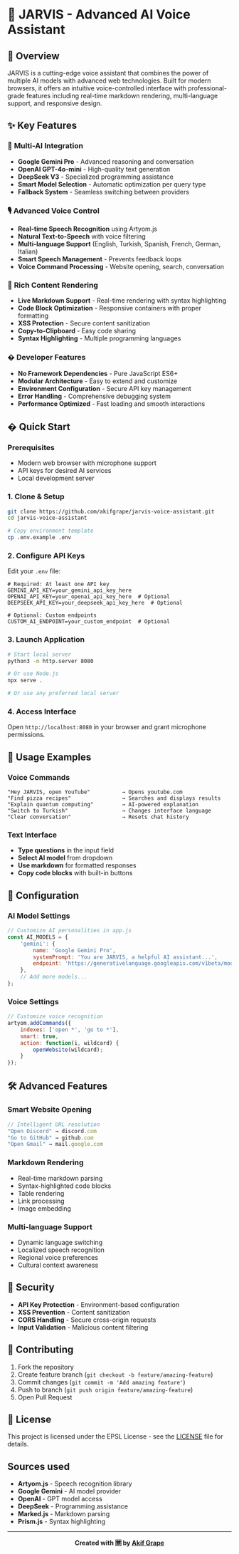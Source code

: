 # 🎤 JARVIS - Advanced AI Voice Assistant

## 🌟 Overview

JARVIS is a cutting-edge voice assistant that combines the power of multiple AI models with advanced web technologies. Built for modern browsers, it offers an intuitive voice-controlled interface with professional-grade features including real-time markdown rendering, multi-language support, and responsive design.
 
## ✨ Key Features

### 🤖 **Multi-AI Integration**
- **Google Gemini Pro** - Advanced reasoning and conversation
- **OpenAI GPT-4o-mini** - High-quality text generation
- **DeepSeek V3** - Specialized programming assistance
- **Smart Model Selection** - Automatic optimization per query type
- **Fallback System** - Seamless switching between providers

### 🎙️ **Advanced Voice Control**
- **Real-time Speech Recognition** using Artyom.js
- **Natural Text-to-Speech** with voice filtering
- **Multi-language Support** (English, Turkish, Spanish, French, German, Italian)
- **Smart Speech Management** - Prevents feedback loops
- **Voice Command Processing** - Website opening, search, conversation

### 📝 **Rich Content Rendering**
- **Live Markdown Support** - Real-time rendering with syntax highlighting
- **Code Block Optimization** - Responsive containers with proper formatting
- **XSS Protection** - Secure content sanitization
- **Copy-to-Clipboard** - Easy code sharing
- **Syntax Highlighting** - Multiple programming languages

### � **Developer Features**
- **No Framework Dependencies** - Pure JavaScript ES6+
- **Modular Architecture** - Easy to extend and customize
- **Environment Configuration** - Secure API key management
- **Error Handling** - Comprehensive debugging system
- **Performance Optimized** - Fast loading and smooth interactions

## � Quick Start

### Prerequisites
- Modern web browser with microphone support
- API keys for desired AI services
- Local development server

### 1. Clone & Setup
```bash
git clone https://github.com/akifgrape/jarvis-voice-assistant.git
cd jarvis-voice-assistant

# Copy environment template
cp .env.example .env
```

### 2. Configure API Keys
Edit your `.env` file:
```env
# Required: At least one API key
GEMINI_API_KEY=your_gemini_api_key_here
OPENAI_API_KEY=your_openai_api_key_here  # Optional
DEEPSEEK_API_KEY=your_deepseek_api_key_here  # Optional

# Optional: Custom endpoints
CUSTOM_AI_ENDPOINT=your_custom_endpoint  # Optional
```

### 3. Launch Application
```bash
# Start local server
python3 -m http.server 8080

# Or use Node.js
npx serve .

# Or use any preferred local server
```

### 4. Access Interface
Open `http://localhost:8080` in your browser and grant microphone permissions.

## 🎯 Usage Examples

### Voice Commands
```
"Hey JARVIS, open YouTube"          → Opens youtube.com
"Find pizza recipes"                → Searches and displays results
"Explain quantum computing"         → AI-powered explanation
"Switch to Turkish"                 → Changes interface language
"Clear conversation"                → Resets chat history
```

### Text Interface
- **Type questions** in the input field
- **Select AI model** from dropdown
- **Use markdown** for formatted responses
- **Copy code blocks** with built-in buttons

## 🔧 Configuration

### AI Model Settings
```javascript
// Customize AI personalities in app.js
const AI_MODELS = {
    'gemini': {
        name: 'Google Gemini Pro',
        systemPrompt: 'You are JARVIS, a helpful AI assistant...',
        endpoint: 'https://generativelanguage.googleapis.com/v1beta/models/gemini-pro:generateContent'
    },
    // Add more models...
};
```

### Voice Settings
```javascript
// Customize voice recognition
artyom.addCommands({
    indexes: ['open *', 'go to *'],
    smart: true,
    action: function(i, wildcard) {
        openWebsite(wildcard);
    }
});
```

## 🛠️ Advanced Features

### Smart Website Opening
```javascript
// Intelligent URL resolution
"Open Discord" → discord.com
"Go to GitHub" → github.com
"Open Gmail" → mail.google.com
```

### Markdown Rendering
- Real-time markdown parsing
- Syntax-highlighted code blocks
- Table rendering
- Link processing
- Image embedding

### Multi-language Support
- Dynamic language switching
- Localized speech recognition
- Regional voice preferences
- Cultural context awareness

## 🔐 Security

- **API Key Protection** - Environment-based configuration
- **XSS Prevention** - Content sanitization
- **CORS Handling** - Secure cross-origin requests
- **Input Validation** - Malicious content filtering

## 🤝 Contributing

1. Fork the repository
2. Create feature branch (`git checkout -b feature/amazing-feature`)
3. Commit changes (`git commit -m 'Add amazing feature'`)
4. Push to branch (`git push origin feature/amazing-feature`)
5. Open Pull Request

## 📄 License

This project is licensed under the EPSL License - see the [LICENSE](LICENSE.md) file for details.

## Sources used

- **Artyom.js** - Speech recognition library
- **Google Gemini** - AI model provider
- **OpenAI** - GPT model access
- **DeepSeek** - Programming assistance
- **Marked.js** - Markdown parsing
- **Prism.js** - Syntax highlighting

---

<div align="center">

**Created with 🈲 by [Akif Grape](https://github.com/akifgrape)**

</div>
